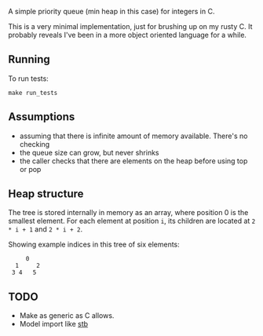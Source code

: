 A simple priority queue (min heap in this case) for integers in C.

This is a very minimal implementation, just for brushing up on my rusty C. It
probably reveals I've been in a more object oriented language for a while.

Running
-------

To run tests:

    make run_tests

Assumptions
-----------

- assuming that there is infinite amount of memory available. There's no checking
- the queue size can grow, but never shrinks
- the caller checks that there are elements on the heap before using top or pop

Heap structure
--------------

The tree is stored internally in memory as an array, where position 0 is the
smallest element. For each element at position `i`, its children are located at
`2 * i + 1` and `2 * i + 2`.

Showing example indices in this tree of six elements:

         0
      1     2
     3 4   5

TODO
----

- Make as generic as C allows.
- Model import like [stb](https://github.com/nothings/stb)

